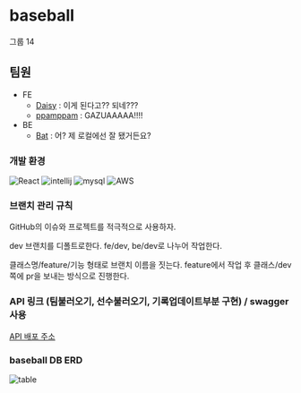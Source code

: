 # baseball
그룹 14

## 팀원

- FE
  - [Daisy](https://github.com/damilog) : 이게 된다고?? 되네???
  - [ppamppam](https://github.com/ppamppamman) : GAZUAAAAA!!!! 
- BE
  - [Bat](https://github.com/kjk402) : 어? 제 로컬에선 잘 됐거든요?

### 개발 환경
![React](https://user-images.githubusercontent.com/59398492/117407860-1e8e1200-af4a-11eb-8091-df53aa2649c2.jpg)
![intellij](https://user-images.githubusercontent.com/59398492/114123155-b76e4500-992c-11eb-9fab-bf298e70b01b.jpg)
![mysql](https://user-images.githubusercontent.com/59398492/114123158-b89f7200-992c-11eb-9392-e8823d075aa7.png)
![AWS](https://user-images.githubusercontent.com/59398492/114123162-b9380880-992c-11eb-9446-25729659d477.png)

### 브랜치 관리 규칙
GitHub의 이슈와 프로젝트를 적극적으로 사용하자.

dev 브랜치를 디폴트로한다.
fe/dev, be/dev로 나누어 작업한다.

클래스명/feature/기능 형태로 브랜치 이름을 짓는다.
feature에서 작업 후 클래스/dev 쪽에 pr을 보내는 방식으로 진행한다.

### API 링크 (팀불러오기, 선수불러오기, 기록업데이트부분 구현) / swagger 사용

[API 배포 주소](http://52.78.158.138:8080/swagger-ui.html#)


### baseball DB ERD
![table](https://user-images.githubusercontent.com/59398492/117410227-1be0ec00-af4d-11eb-86df-7c85e3c3d206.png)
